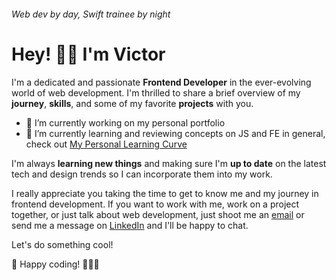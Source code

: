 ###### Web dev by day, Swift trainee by night

# Hey! 👋🏼 I'm Victor


I'm a dedicated and passionate **Frontend Developer** in the ever-evolving world of web development. 
I'm thrilled to share a brief overview of my **journey**, **skills**, and some of my favorite **projects** with you.


- 🔭 I’m currently working on my personal portfolio
- 🌱 I’m currently learning and reviewing concepts on JS and FE in general, check out [My Personal Learning Curve](https://www.notion.so/My-Personal-Learning-Curve-f9608061c90945e881b7e96ba8303ac4?pvs=4)

I'm always **learning new things** and making sure I'm **up to date** on the latest tech and design trends so 
I can incorporate them into my work.

I really appreciate you taking the time to get to know me and my journey in frontend development. 
If you want to work with me, work on a project together, or just talk about web development, just shoot
me an [email](mailto:victor.hernandezn@outlook.com) or send me a message on
[LinkedIn](https://www.linkedin.com/in/v-hernandez) and I'll be happy to chat.

Let's do something cool!

🚀 Happy coding! 👨🏽‍💻

<!--
**vic876vb/vic876vb** is a ✨ _special_ ✨ repository because its `README.md` (this file) appears on your GitHub profile.

Here are some ideas to get you started:

- 🔭 I’m currently working on ...
- 🌱 I’m currently learning ...
- 👯 I’m looking to collaborate on ...
- 🤔 I’m looking for help with ...
- 💬 Ask me about ...
- 📫 How to reach me: ...
- 😄 Pronouns: ...
- ⚡ Fun fact: ...
-->
